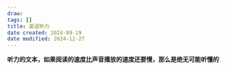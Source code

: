 ```yaml
---
draw:
tags: []
title: 英语听力
date created: 2024-09-19
date modified: 2024-12-27
---
```

**听力的文本，如果阅读的速度比声音播放的速度还要慢，那么是绝无可能听懂的**

